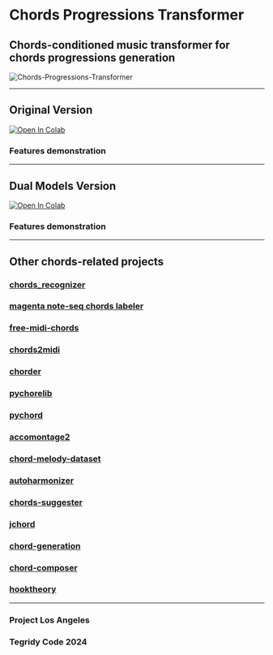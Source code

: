 # Chords Progressions Transformer
## Chords-conditioned music transformer for chords progressions generation

![Chords-Progressions-Transformer](https://github.com/asigalov61/Chords-Progressions-Transformer/assets/56325539/ac182d42-7894-4d7a-9bd5-3f521bf983d4)

***

## Original Version

[![Open In Colab][colab-badge]][colab-notebook1]

[colab-notebook1]: <https://colab.research.google.com/github/asigalov61/Chords-Progressions-Transformer/blob/main/Chords_Progressions_Transformer.ipynb>
[colab-badge]: <https://colab.research.google.com/assets/colab-badge.svg>

### Features demonstration

***

## Dual Models Version

[![Open In Colab][colab-badge]][colab-notebook2]

[colab-notebook2]: <https://colab.research.google.com/github/asigalov61/Chords-Progressions-Transformer/blob/main/Chords_Progressions_Transformer_Aux.ipynb>
[colab-badge]: <https://colab.research.google.com/assets/colab-badge.svg>

### Features demonstration

***

## Other chords-related projects

### [chords_recognizer](https://github.com/asigalov61/chord_recognizer)

### [magenta note-seq chords labeler](https://colab.research.google.com/github/asigalov61/tegridy-tools/blob/main/tegridy-tools/notebooks/Magenta_note_seq_chords_labeler.ipynb)

### [free-midi-chords](https://github.com/ldrolez/free-midi-chords)

### [chords2midi](https://github.com/Miserlou/chords2midi)

### [chorder](https://github.com/joshuachang2311/chorder)

### [pychorelib](https://github.com/asigalov61/tegridy-tools/tree/main/tegridy-tools/PyChoReLib)

### [pychord](https://github.com/yuma-m/pychord)

### [accomontage2](https://github.com/billyblu2000/AccoMontage2)

### [chord-melody-dataset](https://github.com/shiehn/chord-melody-dataset)

### [autoharmonizer](https://github.com/sander-wood/autoharmonizer)

### [chords-suggester](https://github.com/huanlui/chord-suggester)

### [jchord](https://github.com/jonathangjertsen/jchord)

### [chord-generation](https://github.com/sander-wood/chord_generation)

### [chord-composer](https://github.com/ynot4/chord-composer)

### [hooktheory](https://www.hooktheory.com/)

***

### Project Los Angeles
### Tegridy Code 2024

